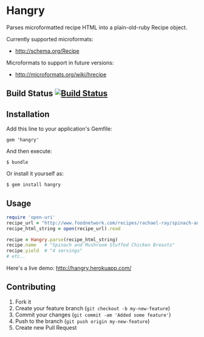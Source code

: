 # Hangry

Parses microformatted recipe HTML into a plain-old-ruby Recipe object.

Currently supported microformats:
- http://schema.org/Recipe

Microformats to support in future versions:
- http://microformats.org/wiki/hrecipe

## Build Status [![Build Status](https://secure.travis-ci.org/iancanderson/hangry.png?branch=master)](http://travis-ci.org/iancanderson/hangry)

## Installation

Add this line to your application's Gemfile:

    gem 'hangry'

And then execute:

    $ bundle

Or install it yourself as:

    $ gem install hangry

## Usage

```ruby
require 'open-uri'
recipe_url = "http://www.foodnetwork.com/recipes/rachael-ray/spinach-and-mushroom-stuffed-chicken-breasts-recipe/index.html"
recipe_html_string = open(recipe_url).read

recipe = Hangry.parse(recipe_html_string)
recipe.name   # "Spinach and Mushroom Stuffed Chicken Breasts"
recipe.yield  # "4 servings"
# etc..
```

Here's a live demo: http://hangry.herokuapp.com/

## Contributing

1. Fork it
2. Create your feature branch (`git checkout -b my-new-feature`)
3. Commit your changes (`git commit -am 'Added some feature'`)
4. Push to the branch (`git push origin my-new-feature`)
5. Create new Pull Request
